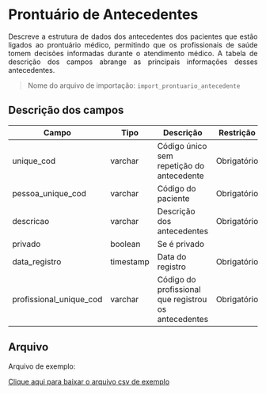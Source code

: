 # Prontuário de Antecedentes
<p align="justify"> 
Descreve a estrutura de dados dos antecedentes dos pacientes que estão ligados ao prontuário médico, permitindo que os profissionais de saúde tomem decisões informadas durante o atendimento médico. A tabela de descrição dos campos abrange as principais informações desses antecedentes.
 </p>

> Nome do arquivo de importação: `import_prontuario_antecedente`

## Descrição dos campos

| Campo                       | Tipo      | Descrição                                                                  | Restrição       |
|-----------------------------|-----------|----------------------------------------------------------------------------|-----------------|
| unique_cod                 | varchar     | Código único sem repetição do antecedente                     |     Obrigatório            |
| pessoa_unique_cod | varchar     |   Código do paciente                         |      Obrigatório           |
| descricao          | varchar     | Descrição dos antecedentes                        |   Obrigatório              |
| privado               | boolean | Se é privado                                  |                 |
| data_registro          | timestamp     |   Data do registro                |   Obrigatório              |
| profissional_unique_cod            | varchar |  Código do profissional que registrou os antecedentes         |      Obrigatório           |


## Arquivo
<p align="justify">Arquivo de exemplo:</p>

[Clique aqui para baixar o arquivo csv de exemplo](arquivos_exemplos/prontuario_antecedentes.csv ':ignore')